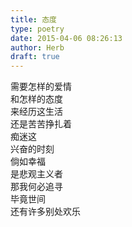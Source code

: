 ```yaml
---  
title: 态度  
type: poetry  
date: 2015-04-06 08:26:13  
author: Herb  
draft: true
---  
```

需要怎样的爱情  
和怎样的态度  
来经历这生活  
还是苦苦挣扎着  
痴迷这  
兴奋的时刻    
倘如幸福  
是悲观主义者  
那我何必追寻  
毕竟世间  
还有许多别处欢乐
